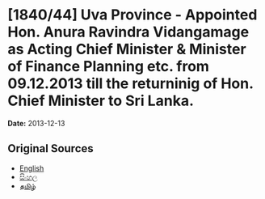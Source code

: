 # [1840/44] Uva Province - Appointed Hon. Anura Ravindra Vidangamage as Acting Chief Minister & Minister of Finance Planning etc. from 09.12.2013 till the returninig of Hon. Chief Minister to Sri Lanka.

**Date:** 2013-12-13

## Original Sources

- [English](https://documents.gov.lk/view/extra-gazettes/2013/12/1840-44_E.pdf)
- [සිංහල](https://documents.gov.lk/view/extra-gazettes/2013/12/1840-44_S.pdf)
- [தமிழ்](https://documents.gov.lk/view/extra-gazettes/2013/12/1840-44_T.pdf)

